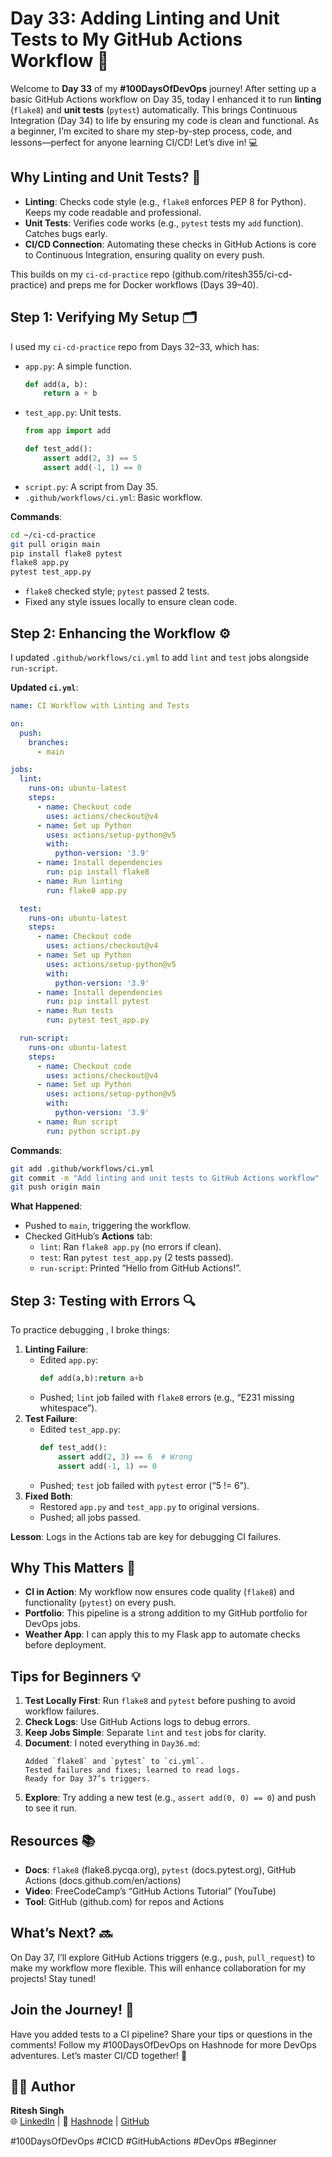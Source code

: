 # Day 33: Adding Linting and Unit Tests to My GitHub Actions Workflow 🚀

Welcome to **Day 33** of my **#100DaysOfDevOps** journey! After setting up a basic GitHub Actions workflow on Day 35, today I enhanced it to run **linting** (`flake8`) and **unit tests** (`pytest`) automatically. This brings Continuous Integration (Day 34) to life by ensuring my code is clean and functional. As a beginner, I’m excited to share my step-by-step process, code, and lessons—perfect for anyone learning CI/CD! Let’s dive in! 💻

## Why Linting and Unit Tests? 🤔
- **Linting**: Checks code style (e.g., `flake8` enforces PEP 8 for Python). Keeps my code readable and professional.
- **Unit Tests**: Verifies code works (e.g., `pytest` tests my `add` function). Catches bugs early.
- **CI/CD Connection**: Automating these checks in GitHub Actions is core to Continuous Integration, ensuring quality on every push.

This builds on my `ci-cd-practice` repo (github.com/ritesh355/ci-cd-practice) and preps me for Docker workflows (Days 39–40).

## Step 1: Verifying My Setup 🗂️
I used my `ci-cd-practice` repo from Days 32–33, which has:
- `app.py`: A simple function.
  ```python
  def add(a, b):
      return a + b
  ```
- `test_app.py`: Unit tests.
  ```python
  from app import add

  def test_add():
      assert add(2, 3) == 5
      assert add(-1, 1) == 0
  ```
- `script.py`: A script from Day 35.
- `.github/workflows/ci.yml`: Basic workflow.

**Commands**:
```bash
cd ~/ci-cd-practice
git pull origin main
pip install flake8 pytest
flake8 app.py
pytest test_app.py
```
- `flake8` checked style; `pytest` passed 2 tests.
- Fixed any style issues locally to ensure clean code.

## Step 2: Enhancing the Workflow ⚙️
I updated `.github/workflows/ci.yml` to add `lint` and `test` jobs alongside `run-script`.

**Updated `ci.yml`**:
```yaml
name: CI Workflow with Linting and Tests

on:
  push:
    branches:
      - main

jobs:
  lint:
    runs-on: ubuntu-latest
    steps:
      - name: Checkout code
        uses: actions/checkout@v4
      - name: Set up Python
        uses: actions/setup-python@v5
        with:
          python-version: '3.9'
      - name: Install dependencies
        run: pip install flake8
      - name: Run linting
        run: flake8 app.py

  test:
    runs-on: ubuntu-latest
    steps:
      - name: Checkout code
        uses: actions/checkout@v4
      - name: Set up Python
        uses: actions/setup-python@v5
        with:
          python-version: '3.9'
      - name: Install dependencies
        run: pip install pytest
      - name: Run tests
        run: pytest test_app.py

  run-script:
    runs-on: ubuntu-latest
    steps:
      - name: Checkout code
        uses: actions/checkout@v4
      - name: Set up Python
        uses: actions/setup-python@v5
        with:
          python-version: '3.9'
      - name: Run script
        run: python script.py
```

**Commands**:
```bash
git add .github/workflows/ci.yml
git commit -m "Add linting and unit tests to GitHub Actions workflow"
git push origin main
```

**What Happened**:
- Pushed to `main`, triggering the workflow.
- Checked GitHub’s **Actions** tab:
  - `lint`: Ran `flake8 app.py` (no errors if clean).
  - `test`: Ran `pytest test_app.py` (2 tests passed).
  - `run-script`: Printed “Hello from GitHub Actions!”.

## Step 3: Testing with Errors 🔍
To practice debugging , I broke things:
1. **Linting Failure**:
   - Edited `app.py`:
     ```python
     def add(a,b):return a+b
     ```
   - Pushed; `lint` job failed with `flake8` errors (e.g., “E231 missing whitespace”).
2. **Test Failure**:
   - Edited `test_app.py`:
     ```python
     def test_add():
         assert add(2, 3) == 6  # Wrong
         assert add(-1, 1) == 0
     ```
   - Pushed; `test` job failed with `pytest` error (“5 != 6”).
3. **Fixed Both**:
   - Restored `app.py` and `test_app.py` to original versions.
   - Pushed; all jobs passed.

**Lesson**: Logs in the Actions tab are key for debugging CI failures.

## Why This Matters 🌟
- **CI in Action**: My workflow now ensures code quality (`flake8`) and functionality (`pytest`) on every push.
- **Portfolio**: This pipeline is a strong addition to my GitHub portfolio for DevOps jobs.
- **Weather App**: I can apply this to my Flask app to automate checks before deployment.

## Tips for Beginners 💡
1. **Test Locally First**: Run `flake8` and `pytest` before pushing to avoid workflow failures.
2. **Check Logs**: Use GitHub Actions logs to debug errors.
3. **Keep Jobs Simple**: Separate `lint` and `test` jobs for clarity.
4. **Document**: I noted everything in `Day36.md`:
   ```
   Added `flake8` and `pytest` to `ci.yml`.
   Tested failures and fixes; learned to read logs.
   Ready for Day 37’s triggers.
   ```
5. **Explore**: Try adding a new test (e.g., `assert add(0, 0) == 0`) and push to see it run.

## Resources 📚
- **Docs**: `flake8` (flake8.pycqa.org), `pytest` (docs.pytest.org), GitHub Actions (docs.github.com/en/actions)
- **Video**: FreeCodeCamp’s “GitHub Actions Tutorial” (YouTube)
- **Tool**: GitHub (github.com) for repos and Actions

## What’s Next? 🔜
On Day 37, I’ll explore GitHub Actions triggers (e.g., `push`, `pull_request`) to make my workflow more flexible. This will enhance collaboration for my projects! Stay tuned!

## Join the Journey! 🚀
Have you added tests to a CI pipeline? Share your tips or questions in the comments! Follow my #100DaysOfDevOps on Hashnode for more DevOps adventures. Let’s master CI/CD together! 💪

## 👨‍💻 Author
**Ritesh Singh**  
🌐 [LinkedIn](https://www.linkedin.com/in/ritesh-singh-092b84340/) | 📝 [Hashnode](https://ritesh-devops.hashnode.dev/) | [GitHub](https://github.com/ritesh355/Devops-journal)

#100DaysOfDevOps #CICD #GitHubActions #DevOps #Beginner
